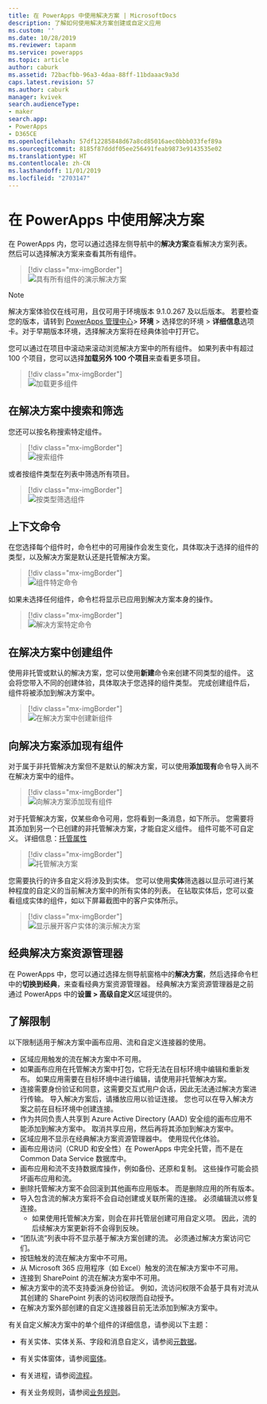 ```yaml
---
title: 在 PowerApps 中使用解决方案 | MicrosoftDocs
description: 了解如何使用解决方案创建或自定义应用
ms.custom: ''
ms.date: 10/28/2019
ms.reviewer: tapanm
ms.service: powerapps
ms.topic: article
author: caburk
ms.assetid: 72bacfbb-96a3-4daa-88ff-11bdaaac9a3d
caps.latest.revision: 57
ms.author: caburk
manager: kvivek
search.audienceType:
- maker
search.app:
- PowerApps
- D365CE
ms.openlocfilehash: 57df12285848d67a8cd85016aec0bbb033fef89a
ms.sourcegitcommit: 8185f87dddf05ee256491feab9873e9143535e02
ms.translationtype: HT
ms.contentlocale: zh-CN
ms.lasthandoff: 11/01/2019
ms.locfileid: "2703147"
---
```

# <a name="use-solutions-in-powerapps"></a>在 PowerApps 中使用解决方案

 在 PowerApps 内，您可以通过选择左侧导航中的**解决方案**查看解决方案列表。 然后可以选择解决方案来查看其所有组件。 
 
> [!div class="mx-imgBorder"]  
> ![具有所有组件的演示解决方案](media/solution-all-items-list.PNG "具有所有组件的演示解决方案")  
 
> [!NOTE]
>  解决方案体验仅在线可用，且仅可用于环境版本 9.1.0.267 及以后版本。 若要检查您的版本，请转到 [PowerApps 管理中心](https://admin.powerapps.com/)> **环境** > 选择您的环境 > **详细信息**选项卡。对于早期版本环境，选择解决方案将在经典体验中打开它。  
 
 您可以通过在项目中滚动来滚动浏览解决方案中的所有组件。 如果列表中有超过 100 个项目，您可以选择**加载另外 100 个项目**来查看更多项目。 
 
> [!div class="mx-imgBorder"]  
> ![加载更多组件](media/load-more.PNG "加载更多组件")  

 ## <a name="search-and-filter-in-a-solution"></a>在解决方案中搜索和筛选
 
 您还可以按名称搜索特定组件。 
 
> [!div class="mx-imgBorder"]  
> ![搜索组件](media/solution-search-box.png "搜索组件")  
 
 或者按组件类型在列表中筛选所有项目。
  
> [!div class="mx-imgBorder"]  
> ![按类型筛选组件](media/solution-filter.PNG "按类型筛选组件")  
 
 ## <a name="contextual-commands"></a>上下文命令
 
 在您选择每个组件时，命令栏中的可用操作会发生变化，具体取决于选择的组件的类型，以及解决方案是默认还是托管解决方案。 
 
> [!div class="mx-imgBorder"]  
> ![组件特定命令](media/component-commands.png "组件特定命令")  
 
 如果未选择任何组件，命令栏将显示已应用到解决方案本身的操作。 
 
> [!div class="mx-imgBorder"]  
> ![解决方案特定命令](media/solution-commands.PNG "解决方案特定命令")  
 
 ## <a name="create-components-in-a-solution"></a>在解决方案中创建组件
 使用非托管或默认的解决方案，您可以使用**新建**命令来创建不同类型的组件。 这会将您带入不同的创建体验，具体取决于您选择的组件类型。 完成创建组件后，组件将被添加到解决方案中。 
 
> [!div class="mx-imgBorder"]  
> ![在解决方案中创建新组件](media/solution-new-component.PNG "在解决方案中创建新组件")  
 
 ## <a name="add-an-existing-component-to-a-solution"></a>向解决方案添加现有组件
 
 对于属于非托管解决方案但不是默认的解决方案，可以使用**添加现有**命令导入尚不在解决方案中的组件。  
 
> [!div class="mx-imgBorder"]  
> ![向解决方案添加现有组件](media/solution-add-existing-component.PNG "向解决方案添加现有组件")  
  
 对于托管解决方案，仅某些命令可用，您将看到一条消息，如下所示。 您需要将其添加到另一个已创建的非托管解决方案，才能自定义组件。 组件可能不可自定义。 详细信息：[托管属性](solutions-overview.md#managed-properties)

> [!div class="mx-imgBorder"]  
> ![托管解决方案](media/managed-solution.PNG "托管解决方案")  

 您需要执行的许多自定义将涉及到实体。 您可以使用**实体**筛选器以显示可进行某种程度的自定义的当前解决方案中的所有实体的列表。 在钻取实体后，您可以查看组成实体的组件，如以下屏幕截图中的客户实体所示。 
   
> [!div class="mx-imgBorder"]  
> ![显示展开客户实体的演示解决方案](media/solution-entity-account.png "显示展开客户实体的演示解决方案")  

## <a name="classic-solution-explorer"></a>经典解决方案资源管理器

在 PowerApps 中，您可以通过选择左侧导航窗格中的**解决方案**，然后选择命令栏中的**切换到经典**，来查看经典方案资源管理器。 经典解决方案资源管理器是之前通过 PowerApps 中的**设置 > 高级自定义**区域提供的。 

## <a name="known-limitations"></a>了解限制

以下限制适用于解决方案中画布应用、流和自定义连接器的使用。 

- 区域应用触发的流在解决方案中不可用。
- 如果画布应用在托管解决方案中打包，它将无法在目标环境中编辑和重新发布。 如果应用需要在目标环境中进行编辑，请使用非托管解决方案。 
- 连接需要身份验证和同意，这需要交互式用户会话，因此无法通过解决方案进行传输。 导入解决方案后，请播放应用以验证连接。 您也可以在导入解决方案之前在目标环境中创建连接。 
-   作为共同负责人共享到 Azure Active Directory (AAD) 安全组的画布应用不能添加到解决方案中。 取消共享应用，然后再将其添加到解决方案中。
-   区域应用不显示在经典解决方案资源管理器中。 使用现代化体验。
-   画布应用访问（CRUD 和安全性）在 PowerApps 中完全托管，而不是在 Common Data Service 数据库中。
- 画布应用和流不支持数据库操作，例如备份、还原和复制。 这些操作可能会损坏画布应用和流。
- 删除托管解决方案不会回滚到其他画布应用版本。 而是删除应用的所有版本。
- 导入包含流的解决方案将不会自动创建或关联所需的连接。 必须编辑流以修复连接。
  - 如果使用托管解决方案，则会在非托管层创建可用自定义项。 因此，流的后续解决方案更新将不会得到反映。 
- “团队流”列表中将不显示基于解决方案创建的流。 必须通过解决方案访问它们。 
- 按钮触发的流在解决方案中不可用。
- 从 Microsoft 365 应用程序（如 Excel）触发的流在解决方案中不可用。
- 连接到 SharePoint 的流在解决方案中不可用。
- 解决方案中的流不支持委派身份验证。 例如，流访问权限不会基于具有对流从其创建的 SharePoint 列表的访问权限而自动授予。
- 在解决方案外部创建的自定义连接器目前无法添加到解决方案中。


 有关自定义解决方案中的单个组件的详细信息，请参阅以下主题：  
  
-   有关实体、实体关系、字段和消息自定义，请参阅[元数据](create-edit-metadata.md)。  
  
-   有关实体窗体，请参阅[窗体](../model-driven-apps/create-design-forms.md)。  
  
-   有关进程，请参阅[流程](../model-driven-apps/guide-staff-through-common-tasks-processes.md)。  
  
-   有关业务规则，请参阅[业务规则](../model-driven-apps/create-business-rules-recommendations-apply-logic-form.md)。  
